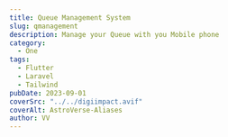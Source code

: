 ```yaml
---
title: Queue Management System
slug: qmanagement
description: Manage your Queue with you Mobile phone
category:
  - One
tags:
  - Flutter
  - Laravel
  - Tailwind
pubDate: 2023-09-01
coverSrc: "../../digiimpact.avif"
coverAlt: AstroVerse-Aliases
author: VV
---
```

